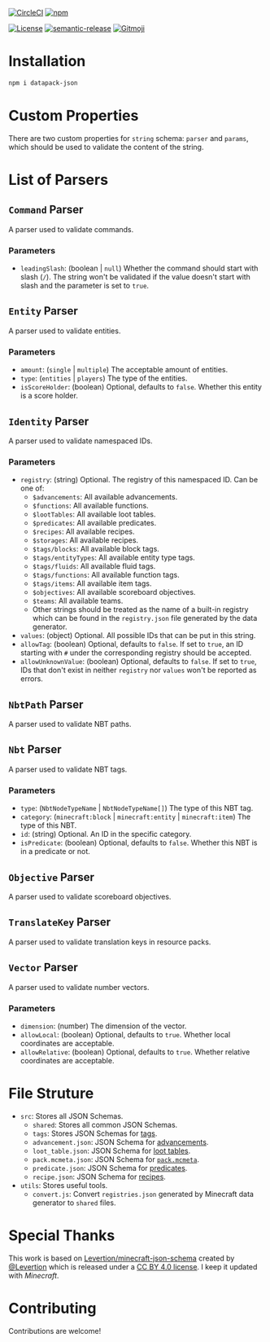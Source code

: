 [![CircleCI](https://img.shields.io/circleci/build/github/SPGoding/datapack-json.svg?logo=circleci&style=flat-square)](https://circleci.com/gh/SPGoding/datapack-json)
[![npm](https://img.shields.io/npm/v/datapack-json.svg?logo=npm&style=flat-square)](https://npmjs.com/package/datapack-json)

[![License](https://img.shields.io/github/license/SPGoding/datapack-json.svg?style=flat-square)](https://github.com/SPGoding/datapack-json/blob/master/LICENSE)
[![semantic-release](https://img.shields.io/badge/%20%20%F0%9F%93%A6%F0%9F%9A%80-semantic--release-e10079.svg?style=flat-square)](https://github.com/semantic-release/semantic-release)
[![Gitmoji](https://img.shields.io/badge/gitmoji-%20%F0%9F%98%9C%20%F0%9F%98%8D-FFDD67.svg?style=flat-square)](https://gitmoji.carloscuesta.me/)

# Installation

```bash
npm i datapack-json
```

# Custom Properties

There are two custom properties for `string` schema: `parser` and `params`, which should be used to validate the content of the string.

# List of Parsers

## `Command` Parser

A parser used to validate commands.

### Parameters

- `leadingSlash`: (boolean | `null`) Whether the command should start with slash (`/`). The string won't be validated if the value doesn't start with slash and the parameter is set to `true`.

## `Entity` Parser

A parser used to validate entities.

### Parameters

- `amount`: (`single` | `multiple`) The acceptable amount of entities.
- `type`: (`entities` | `players`) The type of the entities.
- `isScoreHolder`: (boolean) Optional, defaults to `false`. Whether this entity is a score holder.

## `Identity` Parser

A parser used to validate namespaced IDs.

### Parameters

- `registry`: (string) Optional. The registry of this namespaced ID. Can be one of:
    - `$advancements`: All available advancements.
    - `$functions`: All available functions.
    - `$lootTables`: All available loot tables.
    - `$predicates`: All available predicates.
    - `$recipes`: All available recipes.
    - `$storages`: All available recipes.
    - `$tags/blocks`: All available block tags.
    - `$tags/entityTypes`: All available entity type tags.
    - `$tags/fluids`: All available fluid tags.
    - `$tags/functions`: All available function tags.
    - `$tags/items`: All available item tags.
    - `$objectives`: All available scoreboard objectives.
    - `$teams`: All available teams.
    - Other strings should be treated as the name of a built-in registry which can be found in the `registry.json` file generated by the data generator.
- `values`: (object) Optional. All possible IDs that can be put in this string.
- `allowTag`: (boolean) Optional, defaults to `false`. If set to `true`, an ID starting with `#` under the corresponding registry should be accepted.
- `allowUnknownValue`: (boolean) Optional, defaults to `false`. If set to `true`, IDs that don't exist in neither `registry` nor `values` won't be reported as errors.

## `NbtPath` Parser

A parser used to validate NBT paths.

## `Nbt` Parser

A parser used to validate NBT tags.

### Parameters

- `type`: (`NbtNodeTypeName` | `NbtNodeTypeName[]`) The type of this NBT tag.
- `category`: (`minecraft:block` | `minecraft:entity` | `minecraft:item`) The type of this NBT.
- `id`: (string) Optional. An ID in the specific category.
- `isPredicate`: (boolean) Optional, defaults to `false`. Whether this NBT is in a predicate or not.

## `Objective` Parser

A parser used to validate scoreboard objectives.

## `TranslateKey` Parser

A parser used to validate translation keys in resource packs.

## `Vector` Parser

A parser used to validate number vectors.

### Parameters

- `dimension`: (number) The dimension of the vector.
- `allowLocal`: (boolean) Optional, defaults to `true`. Whether local coordinates are acceptable.
- `allowRelative`: (boolean) Optional, defaults to `true`. Whether relative coordinates are acceptable.

# File Struture

- `src`: Stores all JSON Schemas.
    - `shared`: Stores all common JSON Schemas.
    - `tags`: Stores JSON Schemas for [tags](https://minecraft.gamepedia.com/Tag).
    - `advancement.json`: JSON Schema for [advancements](https://minecraft.gamepedia.com/Advancements).
    - `loot_table.json`: JSON Schema for [loot tables](https://minecraft.gamepedia.com/Loot_table).
    - `pack.mcmeta.json`: JSON Schema for [`pack.mcmeta`](https://minecraft.gamepedia.com/Data_pack#pack.mcmeta).
    - `predicate.json`: JSON Schema for [predicates](https://minecraft.gamepedia.com/Predicate).
    - `recipe.json`: JSON Schema for [recipes](https://minecraft.gamepedia.com/Recipe).
- `utils`: Stores useful tools.
    - `convert.js`: Convert `registries.json` generated by Minecraft data generator to `shared` files.
    
# Special Thanks

This work is based on [Levertion/minecraft-json-schema](https://github.com/Levertion/minecraft-json-schema) created by [@Levertion](https://github.com/Levertion) which is released under a [CC BY 4.0 license](https://creativecommons.org/licenses/by/4.0/). I keep it updated with _Minecraft_.

# Contributing

Contributions are welcome!
